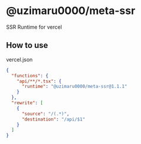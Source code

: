 # @uzimaru0000/meta-ssr

SSR Runtime for vercel

## How to use

vercel.json

```json
{
  "functions": {
    "api/**/*.tsx": {
      "runtime": "@uzimaru0000/meta-ssr@1.1.1"
    }
  },
  "rewrite": [
    {
      "source": "/(.*)",
      "destination": "/api/$1"
    }
  ]
}
```

